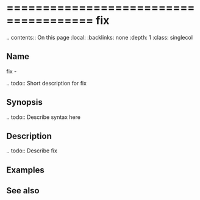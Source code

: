 

======================================
fix
======================================

.. contents:: On this page
    :local:
    :backlinks: none
    :depth: 1
    :class: singlecol

Name
----
fix - 

.. todo::
    Short description for fix

Synopsis
--------
.. todo::
   Describe syntax here

Description
-----------
.. todo::
    Describe fix

Examples
--------

See also
--------

